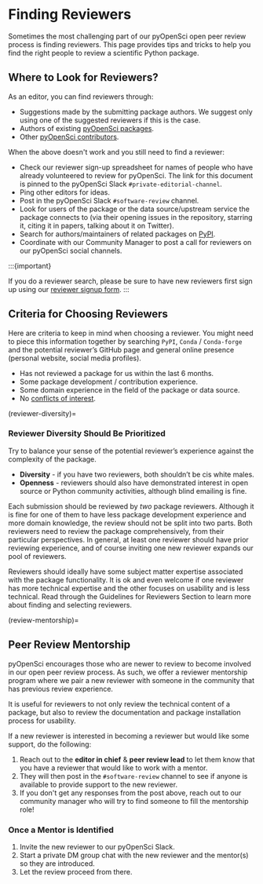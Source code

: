 # Finding Reviewers

Sometimes the most challenging part of our pyOpenSci open peer review process
is finding reviewers. This page provides tips and tricks to help you find the
right people to review a scientific Python package.

## Where to Look for Reviewers?

As an editor, you can find reviewers through:

* Suggestions made by the submitting package authors. We suggest only using
  one of the suggested reviewers if this is the case.
* Authors of existing [pyOpenSci packages](https://www.pyopensci.org/python-packages/).
* Other [pyOpenSci contributors](https://www.pyopensci.org/our-community/).

When the above doesn't work and you still need to find a reviewer:

* Check our reviewer sign-up spreadsheet for names of people who have already
  volunteered to review for pyOpenSci. The link for this document is pinned to
  the pyOpenSci Slack `#private-editorial-channel`.
* Ping other editors for ideas.
* Post in the pyOpenSci Slack `#software-review` channel.
* Look for users of the package or the data source/upstream service the
  package connects to (via their opening issues in the repository, starring
  it, citing it in papers, talking about it on Twitter).
* Search for authors/maintainers of related packages on [PyPI](https://pypi.org/search/).
* Coordinate with our Community Manager to post a call for reviewers on our
  pyOpenSci social channels.

:::{important}

If you do a reviewer search, please be sure to have new reviewers first sign
up using our [reviewer signup form](https://docs.google.com/forms/d/e/1FAIpQLSeVf-L_1-jYeO84OvEE8UemEoCmIiD5ddP_aO8S90vb7srADQ/viewform).
:::

## Criteria for Choosing Reviewers

Here are criteria to keep in mind when choosing a reviewer. You might need to
piece this information together by searching `PyPI`, `Conda` / `Conda-forge`
and the potential reviewer’s GitHub page and general online presence (personal
website, social media profiles).

* Has not reviewed a package for us within the last 6 months.
* Some package development / contribution experience.
* Some domain experience in the field of the package or data source.
* No [conflicts of interest](coi).

(reviewer-diversity)=
### Reviewer Diversity Should Be Prioritized

Try to balance your sense of the potential reviewer’s experience against the
complexity of the package.

* **Diversity** - if you have two reviewers, both shouldn’t be cis white males.
* **Openness** - reviewers should also have demonstrated interest in open
  source or Python community activities, although blind emailing is fine.

Each submission should be reviewed by _two_ package reviewers. Although it is
fine for one of them to have less package development experience and more
domain knowledge, the review should not be split into two parts. Both
reviewers need to review the package comprehensively, from their particular
perspectives. In general, at least one reviewer should have prior reviewing
experience, and of course inviting one new reviewer expands our pool of
reviewers.

Reviewers should ideally have some subject matter expertise associated with
the package functionality. It is ok and even welcome if one reviewer has more
technical expertise and the other focuses on usability and is less technical.
Read through the Guidelines for Reviewers Section to learn more about finding
and selecting reviewers.

(review-mentorship)=
## Peer Review Mentorship

pyOpenSci encourages those who are newer to review to become involved in our
open peer review process. As such, we offer a reviewer mentorship program
where we pair a new reviewer with someone in the community that has previous
review experience.

It is useful for reviewers to not only review the technical content of a
package, but also to review the documentation and package installation process
for usability.

If a new reviewer is interested in becoming a reviewer but would like some
support, do the following:

1. Reach out to the **editor in chief** & **peer review lead** to let them
   know that you have a reviewer that would like to work with a mentor.
2. They will then post in the `#software-review` channel to see if anyone is
   available to provide support to the new reviewer.
3. If you don't get any responses from the post above, reach out to our
   community manager who will try to find someone to fill the mentorship role!

### Once a Mentor is Identified

1. Invite the new reviewer to our pyOpenSci Slack.
2. Start a private DM group chat with the new reviewer and the mentor(s) so
   they are introduced.
3. Let the review proceed from there.
